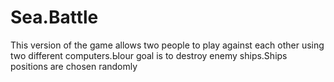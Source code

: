 # Sea.Battle

This version of the game allows two people to play against each other using two different computers.Ыour goal is to destroy enemy ships.Ships positions are chosen randomly
